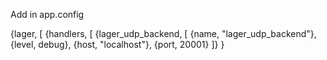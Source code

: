 
Add in app.config

{lager, [
		{handlers, [
			{lager_udp_backend, [
				{name,     "lager_udp_backend"},
				{level,    debug},
				{host,    "localhost"},
				{port,    20001}
       ]}
 }

